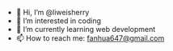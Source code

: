 - 👋 Hi, I’m @liweisherry
- 👀 I’m interested in coding
- 🌱 I’m currently learning web development
- 📫 How to reach me: fanhua647@gmail.com

<!---
liweisherry/liweisherry is a ✨ special ✨ repository because its `README.md` (this file) appears on your GitHub profile.
You can click the Preview link to take a look at your changes.
--->
